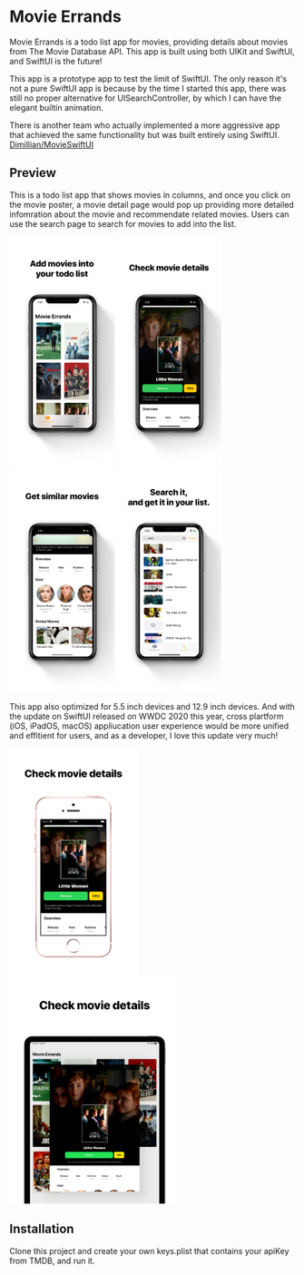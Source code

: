 # Movie Errands

Movie Errands is a todo list app for movies, providing details about movies from The Movie Database API. This app is built using both UIKit and SwiftUI, and SwiftUI is the future!

This app is a prototype app to test the limit of SwiftUI. The only reason it's not a pure SwiftUI app is because by the time I started this app, there was still no proper alternative for UISearchController, by which I can have the elegant builtin animation.

There is another team who actually implemented a more aggressive app that achieved the same functionality but was built entirely using SwiftUI. [Dimillian/MovieSwiftUI](https://github.com/Dimillian/MovieSwiftUI)

## Preview

This is a todo list app that shows movies in columns, and once you click on the movie poster, a movie detail page would pop up providing more detailed infomration about the movie and recommendate related movies. Users can use the search page to search for movies to add into the list.

<img src="https://github.com/fan-zhang-sv/Movie-Errands/blob/master/images/6.5-inch%20screenshots.png?raw=true" height="400">
<img src="https://github.com/fan-zhang-sv/Movie-Errands/blob/master/images/6.5-inch%20screenshots%20copy.png?raw=true" height="400">
<img src="https://github.com/fan-zhang-sv/Movie-Errands/blob/master/images/6.5-inch%20screenshots%20copy%202.png?raw=true" height="400">
<img src="https://github.com/fan-zhang-sv/Movie-Errands/blob/master/images/6.5-inch%20screenshots%20copy%203.png?raw=true" height="400">

This app also optimized for 5.5 inch devices and 12.9 inch devices. And with the update on SwiftUI released on WWDC 2020 this year, cross plartform (iOS, iPadOS, macOS) appliucation user experience would be more unified and effitient for users, and as a developer, I love this update very much!

<img src="https://github.com/fan-zhang-sv/Movie-Errands/blob/master/images/5.5-inch%20screenshots%20copy.png?raw=true" height="400">
<img src="https://github.com/fan-zhang-sv/Movie-Errands/blob/master/images/12.9-inch%20iPad%20Pro%20copy.png?raw=true" height="400">

## Installation

Clone this project and create your own keys.plist that contains your apiKey from TMDB, and run it.
